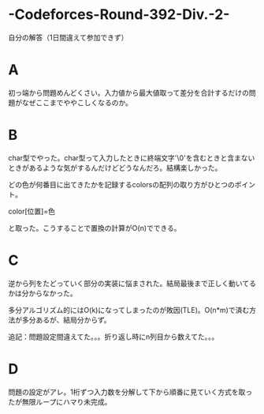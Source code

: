 # -Codeforces-Round-392-Div.-2-
自分の解答（1日間違えて参加できず）

# A
初っ端から問題めんどくさい。入力値から最大値取って差分を合計するだけの問題がなぜここまでややこしくなるのか。
# B
char型でやった。char型って入力したときに終端文字'\0'を含むときと含まないときがあるような気がするんだけどどうなんだろ。結構楽しかった。

どの色が何番目に出てきたかを記録するcolorsの配列の取り方がひとつのポイント。

color[位置]=色

と取った。こうすることで置換の計算がO(n)でできる。
# C
逆から列をたどっていく部分の実装に悩まされた。結局最後まで正しく動いてるかは分からなかった。

多分アルゴリズム的にはO(k)になってしまったのが敗因(TLE)。O(n*m)で済む方法が多分あるが、結局分からず。

追記：問題設定間違えてた。。。折り返し時にn列目から数えてた。。。
# D
問題の設定がアレ。1桁ずつ入力数を分解して下から順番に見ていく方式を取ったが無限ループにハマり未完成。
